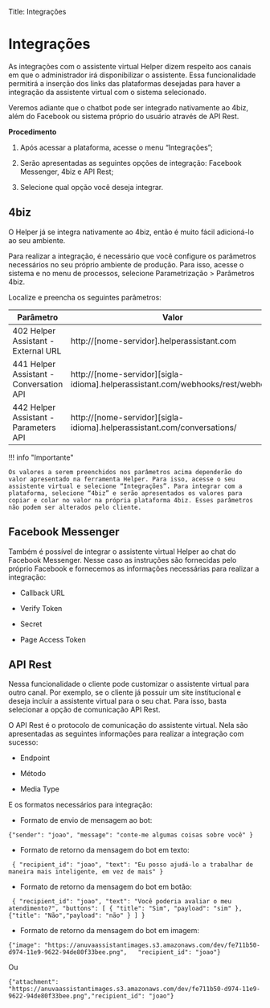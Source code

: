 Title: Integrações

# Integrações

As integrações com o assistente virtual Helper dizem respeito aos canais em que o administrador irá disponibilizar o assistente. Essa funcionalidade permitirá a inserção dos links das plataformas desejadas para haver a integração da assistente virtual com o sistema selecionado.

Veremos adiante que o chatbot pode ser integrado nativamente ao 4biz, além do Facebook ou sistema próprio do usuário através de API Rest.

**Procedimento**

1.  Após acessar a plataforma, acesse o menu “Integrações”;

2.  Serão apresentadas as seguintes opções de integração: Facebook Messenger, 4biz e API Rest;

3.  Selecione qual opção você deseja integrar.

## 4biz

O Helper já se integra nativamente ao 4biz, então é muito fácil adicioná-lo ao seu ambiente.

Para realizar a integração, é necessário que você configure os parâmetros necessários no seu próprio ambiente de produção. Para isso, acesse o sistema e no menu de processos, selecione Parametrização > Parâmetros 4biz.

Localize e preencha os seguintes parâmetros:

|Parâmetro| Valor|
|-|-|
| 402 Helper Assistant - External URL     | http://[nome-servidor].helperassistant.com                                     |
| 441 Helper Assistant - Conversation API | http://[nome-servidor][sigla-idioma].helperassistant.com/webhooks/rest/webhook |
| 442 Helper Assistant - Parameters API   | http://[nome-servidor][sigla-idioma].helperassistant.com/conversations/        |

!!! info "Importante"

    Os valores a serem preenchidos nos parâmetros acima dependerão do valor apresentado na ferramenta Helper. Para isso, acesse o seu assistente virtual e selecione “Integrações”. Para integrar com a plataforma, selecione “4biz” e serão apresentados os valores para copiar e colar no valor na própria plataforma 4biz. Esses parâmetros não podem ser alterados pelo cliente.


## Facebook Messenger

Também é possível de integrar o assistente virtual Helper ao chat do Facebook Messenger. Nesse caso as instruções são fornecidas pelo próprio Facebook e fornecemos as informações necessárias para realizar a integração:

- Callback URL

-  Verify Token

-  Secret

-  Page Access Token


## API Rest

Nessa funcionalidade o cliente pode customizar o assistente virtual para outro canal. Por exemplo, se o cliente já possuir um site institucional e deseja incluir a assistente virtual para o seu chat. Para isso, basta selecionar a opção de comunicação API Rest.

O API Rest é o protocolo de comunicação do assistente virtual. Nela são apresentadas as seguintes informações para realizar a integração com sucesso:

-   Endpoint

-   Método

-   Media Type

E os formatos necessários para integração:

-   Formato de envio de mensagem ao bot:


` {"sender": "joao", "message": "conte-me algumas coisas sobre você" } `



-   Formato de retorno da mensagem do bot em texto:

` { "recipient_id": "joao", "text": "Eu posso ajudá-lo a trabalhar de maneira mais inteligente, em vez de mais" }`



-   Formato de retorno da mensagem do bot em botão:


` { "recipient_id": "joao", "text": "Você poderia avaliar o meu atendimento?", "buttons": [ { "title": "Sim", "payload": "sim" }, {"title": "Não","payload": "não" } ] }`



-   Formato de retorno da mensagem do bot em imagem:

` {"image": "https://anuvaassistantimages.s3.amazonaws.com/dev/fe711b50-d974-11e9-9622-94de80f33bee.png",   "recipient_id": "joao"} `

Ou

` {"attachment": "https://anuvaassistantimages.s3.amazonaws.com/dev/fe711b50-d974-11e9-9622-94de80f33bee.png","recipient_id": "joao"} `

